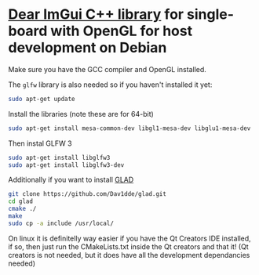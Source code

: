 # [Dear ImGui C++ library](https://github.com/ocornut/imgui) for single-board with OpenGL for host development on Debian


Make sure you have the GCC compiler and OpenGL installed. 

The `glfw` library is also needed so if you haven't installed it yet:

```Bash
sudo apt-get update
```
Install the libraries (note these are for 64-bit)

```Bash
sudo apt-get install mesa-common-dev libgl1-mesa-dev libglu1-mesa-dev
```

Then instal GLFW 3
```Bash
sudo apt-get install libglfw3
sudo apt-get install libglfw3-dev
```
Additionally if you want to install [GLAD](https://github.com/Dav1dde/glad)

```Bash
git clone https://github.com/Dav1dde/glad.git
cd glad
cmake ./
make
sudo cp -a include /usr/local/
```

On linux it is definitelly way easier if you have the Qt Creators IDE installed, if so, then just run the CMakeLists.txt inside the Qt creators and that it! (Qt creators is not needed, but it does have all the development dependancies needed)
